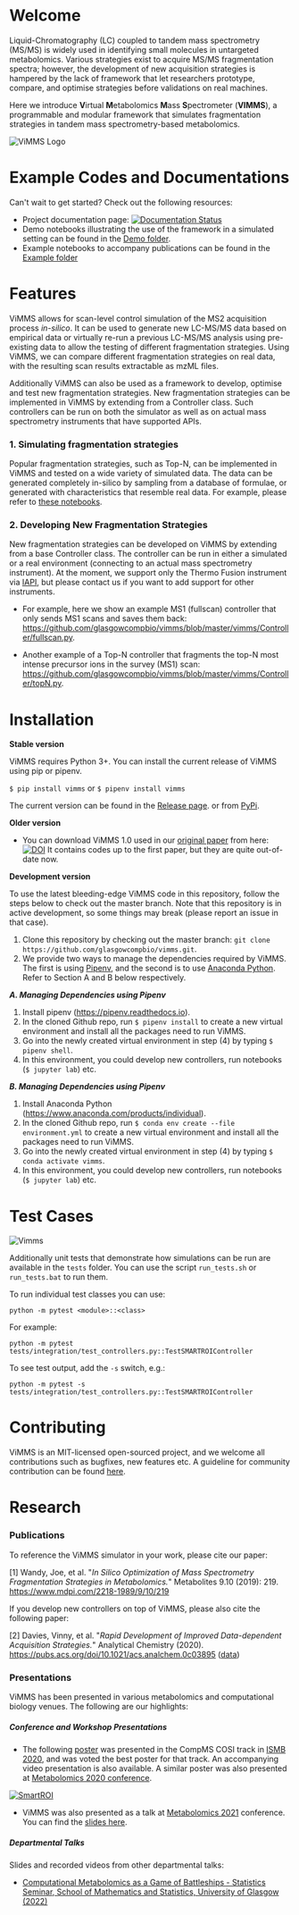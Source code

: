# Welcome

Liquid-Chromatography (LC) coupled to tandem mass spectrometry (MS/MS) is widely used in identifying small molecules in
untargeted metabolomics. Various strategies exist to acquire MS/MS fragmentation spectra; however, the development of 
new acquisition strategies is hampered by the lack of framework that let researchers prototype, compare, and optimise 
strategies before validations on real machines. 

Here we introduce **V**irtual **M**etabolomics **M**ass **S**pectrometer 
(**VIMMS**), a programmable and modular framework that simulates fragmentation strategies in tandem mass spectrometry-based 
metabolomics. 

![ViMMS Logo](images/logo.png?raw=true "ViMMS Logo")

# Example Codes and Documentations

Can't wait to get started? Check out the following resources:
- Project documentation page: [![Documentation Status](https://readthedocs.org/projects/vimms/badge/?version=latest)](http://vimms.readthedocs.io/?badge=latest)
- Demo notebooks illustrating the use of the framework in a simulated setting can be found in the [Demo folder](https://github.com/glasgowcompbio/vimms/tree/master/demo).
- Example notebooks to accompany publications can be found in the [Example folder](https://github.com/glasgowcompbio/vimms/tree/master/examples)

# Features

ViMMS allows for scan-level control simulation of the MS2 acquisition 
process *in-silico*. It can be used to generate new LC-MS/MS data based on empirical data or virtually re-run a previous LC-MS/MS 
analysis using pre-existing data to allow the testing of different fragmentation strategies. Using ViMMS, we can 
compare different fragmentation strategies on real data, with the resulting scan results extractable as mzML files.

Additionally ViMMS can also be used as a framework to develop, optimise and test new fragmentation strategies. New 
fragmentation strategies can be implemented in ViMMS by extending from a Controller class. Such controllers can be run
on both the simulator as well as on actual mass spectrometry instruments that have supported APIs. 

### 1. Simulating fragmentation strategies

Popular fragmentation strategies, such as Top-N, can be implemented in ViMMS and 
tested on a wide variety of simulated data. The data can be generated completely in-silico
by sampling from a database of formulae, or generated with characteristics that resemble real data.
For example, please refer to [these notebooks](https://github.com/glasgowcompbio/vimms/tree/master/demo/01.%20Data).

### 2. Developing New Fragmentation Strategies

New fragmentation strategies can be developed on ViMMS by extending from a base Controller class. The controller can be run 
in either a simulated or a real environment (connecting to an actual mass spectrometry instrument). At the moment, we support
only the Thermo Fusion instrument via [IAPI](https://github.com/thermofisherlsms/iapi), but please contact us if you want to 
add support for other instruments.

- For example, here we show an example MS1 (fullscan) controller that only sends MS1 scans and saves them back: 
https://github.com/glasgowcompbio/vimms/blob/master/vimms/Controller/fullscan.py.

- Another example of a Top-N controller that fragments the top-N most intense precursor ions in the survey (MS1) scan:
https://github.com/glasgowcompbio/vimms/blob/master/vimms/Controller/topN.py.

# Installation

**Stable version**


ViMMS requires Python 3+. You can install the current release of ViMMS using pip or pipenv. 

```$ pip install vimms```
or
```$ pipenv install vimms```

The current version can be found in the [Release page](https://github.com/glasgowcompbio/vimms/releases).
or from [PyPi](https://pypi.org/project/vimms/#history).

**Older version**
- You can download ViMMS 1.0 used in our [original paper](https://www.mdpi.com/2218-1989/9/10/219) from here: <a href="https://zenodo.org/badge/latestdoi/196360601"><img src="https://zenodo.org/badge/196360601.svg" alt="DOI"></a>
It contains codes up to the first paper, but they are quite out-of-date now. 

**Development version**

To use the latest bleeding-edge ViMMS code in this repository, follow the steps below to check out the master branch. Note that this repository is in active development, so some things may break (please report an issue in that case).

1. Clone this repository by checking out the master branch: `git clone https://github.com/glasgowcompbio/vimms.git`.
2. We provide two ways to manage the dependencies required by ViMMS. The first is using [Pipenv](https://pipenv.pypa.io/en/latest/), and the second is to use [Anaconda Python](https://www.anaconda.com). Refer to Section A and B below respectively.

***A. Managing Dependencies using Pipenv***

1. Install pipenv (https://pipenv.readthedocs.io).
2. In the cloned Github repo, run `$ pipenv install` to create a new virtual environment and install all the packages need to run ViMMS.
3. Go into the newly created virtual environment in step (4) by typing `$ pipenv shell`.
4. In this environment, you could develop new controllers, run notebooks (`$ jupyter lab`) etc. 

***B. Managing Dependencies using Pipenv***

1. Install Anaconda Python (https://www.anaconda.com/products/individual).
2. In the cloned Github repo, run `$ conda env create --file environment.yml` to create a new virtual environment and install all the packages need to run ViMMS.
3. Go into the newly created virtual environment in step (4) by typing `$ conda activate vimms`.
4. In this environment, you could develop new controllers, run notebooks (`$ jupyter lab`) etc. 

# Test Cases

![Vimms](https://github.com/glasgowcompbio/vimms/workflows/Vimms/badge.svg?branch=master&event=push)

Additionally unit tests that demonstrate how simulations can be run are available in the `tests` folder. You can use the script `run_tests.sh` or `run_tests.bat` to run them.

To run individual test classes you can use:

`python -m pytest <module>::<class>`

For example:

`python -m pytest tests/integration/test_controllers.py::TestSMARTROIController`

To see test output, add the `-s` switch, e.g.:

`python -m pytest -s tests/integration/test_controllers.py::TestSMARTROIController`

# Contributing

ViMMS is an MIT-licensed open-sourced project, and we welcome all contributions such as bugfixes, new features etc.
A guideline for community contribution can be found [here](https://github.com/glasgowcompbio/vimms/blob/master/CONTRIBUTING.md).

# Research

### Publications

To reference the ViMMS simulator in your work, please cite our paper:

[1] Wandy, Joe, et al. "*In Silico Optimization of Mass Spectrometry Fragmentation Strategies in Metabolomics.*" Metabolites 9.10 (2019): 219. https://www.mdpi.com/2218-1989/9/10/219

If you develop new controllers on top of ViMMS, please also cite the following paper: 

[2] Davies, Vinny, et al. "*Rapid Development of Improved Data-dependent Acquisition Strategies.*" Analytical Chemistry (2020). https://pubs.acs.org/doi/10.1021/acs.analchem.0c03895 ([data](http://researchdata.gla.ac.uk/1137/))

### Presentations

ViMMS has been presented in various metabolomics and computational biology venues. The following are our highlights:

##### Conference and Workshop Presentations 

- The following [poster](https://f1000research.com/posters/9-973) was presented in the CompMS COSI track in [ISMB 2020](https://www.iscb.org/ismb2020), and was voted the 
best poster for that track. An accompanying video presentation is also available. A similar poster was also presented
at [Metabolomics 2020 conference](http://metabolomics2020.org/).

[![SmartROI](http://img.youtube.com/vi/kHPYQicGoHE/0.jpg)](https://www.youtube.com/watch?v=kHPYQicGoHE "SmartROI")

- ViMMS was also presented as a talk at [Metabolomics 2021](https://www.metabolomics2021.org/) conference. You can find the [slides here](https://docs.google.com/presentation/d/e/2PACX-1vTADW9uJBYEMK91UGUw_99kHwn8jviT_Wvyj30Z2Akm0rswF_xbS_fUxuq23dVC4g/pub?start=false&loop=false&delayms=3000).

##### Departmental Talks

Slides and recorded videos from other departmental talks:
- [Computational Metabolomics as a Game of Battleships - Statistics Seminar, School of Mathematics and Statistics, University of Glasgow (2022)](https://media.ed.ac.uk/media/Vinny+Davies+%28University+of+Glasgow%29+Computational+Metabolomics+as+a+game+of+Battleships/1_as78pwks)
